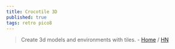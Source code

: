 ```yaml
---
title: Crocotile 3D
published: true
tags: retro pico8
---
```

> Create 3d models and environments with tiles. - [Home](https://crocotile3d.com/) / [HN](https://news.ycombinator.com/item?id=40923096)
